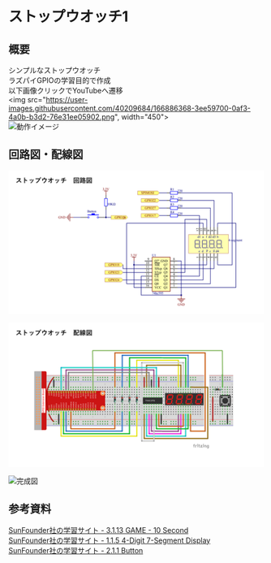 # ストップウオッチ1

## 概要
シンプルなストップウオッチ  
ラズパイGPIOの学習目的で作成  
以下画像クリックでYouTubeへ遷移  
<img src="https://user-images.githubusercontent.com/40209684/166886368-3ee59700-0af3-4a0b-b3d2-76e31ee05902.png", width="450">  
![動作イメージ](https://user-images.githubusercontent.com/40209684/166886368-3ee59700-0af3-4a0b-b3d2-76e31ee05902.png)


## 回路図・配線図
![回路図](https://github.com/cloud8high/raspberrypi-python/blob/main/stopwatch-1/diagram/diagram-circuit.PNG?raw=true)

![配線図](https://github.com/cloud8high/raspberrypi-python/blob/main/stopwatch-1/diagram/diagram-wiring.PNG?raw=true)

![完成図](https://user-images.githubusercontent.com/40209684/166879708-45d20650-7827-4da6-9f43-bdb709e9616e.JPG)

## 参考資料
[SunFounder社の学習サイト - 3.1.13 GAME - 10 Second](https://docs.sunfounder.com/projects/davinci-kit/en/latest/3.1.13_game_10_second.html)  
[SunFounder社の学習サイト - 1.1.5 4-Digit 7-Segment Display](https://docs.sunfounder.com/projects/davinci-kit/en/latest/1.1.5_4-Digit_7-segment_display.html)  
[SunFounder社の学習サイト - 2.1.1 Button](https://docs.sunfounder.com/projects/davinci-kit/en/latest/2.1.1_button.html)


